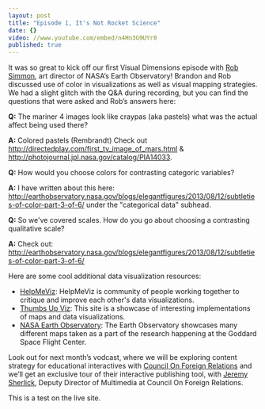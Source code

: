 ```yaml
---
layout: post
title: "Episode 1, It's Not Rocket Science"
date: {}
video: //www.youtube.com/embed/n4Hn3G9UYr0
published: true
---
```


It was so great to kick off our first Visual Dimensions episode with <a href="https://twitter.com/rsimmon">Rob Simmon</a>, art director of NASA’s Earth Observatory! Brandon and Rob discussed use of color in visualizations as well as visual mapping strategies.  We had a slight glitch with the Q&A during recording, but you can find the questions that were asked and Rob’s answers here:

**Q:** The mariner 4 images look like craypas (aka pastels) what was the actual affect being used there?

**A:** Colored pastels (Rembrandt) Check out <a href="http://directedplay.com/first_tv_image_of_mars.html">http://directedplay.com/first_tv_image_of_mars.html</a> & <a href="http://photojournal.jpl.nasa.gov/catalog/PIA14033">http://photojournal.jpl.nasa.gov/catalog/PIA14033</a>.

**Q:** How would you choose colors for contrasting categoric variables?

**A:** I have written about this here: <a href="http://earthobservatory.nasa.gov/blogs/elegantfigures/2013/08/12/subtleties-of-color-part-3-of-6/">http://earthobservatory.nasa.gov/blogs/elegantfigures/2013/08/12/subtleties-of-color-part-3-of-6/</a>
 under the "categorical data" subhead.

**Q:** So we've covered scales. How do you go about choosing a contrasting qualitative scale?

**A:** Check out: <a href="http://earthobservatory.nasa.gov/blogs/elegantfigures/2013/08/12/subtleties-of-color-part-3-of-6/">http://earthobservatory.nasa.gov/blogs/elegantfigures/2013/08/12/subtleties-of-color-part-3-of-6/</a>

Here are some cool additional data visualization resources:

- <a href="http://helpmeviz.com/">HelpMeViz</a>: HelpMeViz is community of people working together to critique and improve each other's data visualizations.
- <a href="http://thumbsupviz.com/">Thumbs Up Viz</a>: This site is a showcase of interesting implementations of maps and data visualizations.
- <a href="http://earthobservatory.nasa.gov/">NASA Earth Observatory</a>: The Earth Observatory showcases many different maps taken as a part of the research happening at the Goddard Space Flight Center.

Look out for next month’s vodcast, where we will be exploring content strategy for educational interactives with <a href="http://www.cfr.org/">Council On Foreign Relations</a> and we’ll get an exclusive tour of their interactive publishing tool, with <a href="https://twitter.com/jeremysherlick">Jeremy Sherlick</a>, Deputy Director of Multimedia at Council On Foreign Relations. 

This is a test on the live site.

<!--more-->